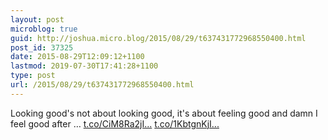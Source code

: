 ```yaml
---
layout: post
microblog: true
guid: http://joshua.micro.blog/2015/08/29/t637431772968550400.html
post_id: 37325
date: 2015-08-29T12:09:12+1100
lastmod: 2019-07-30T17:41:28+1100
type: post
url: /2015/08/29/t637431772968550400.html
---
```

Looking good's not about looking good, it's about feeling good and damn I feel good after … [t.co/CiM8Ra2jI...](http://t.co/CiM8Ra2jIG) [t.co/1KbtgnKjI...](http://t.co/1KbtgnKjIL)
